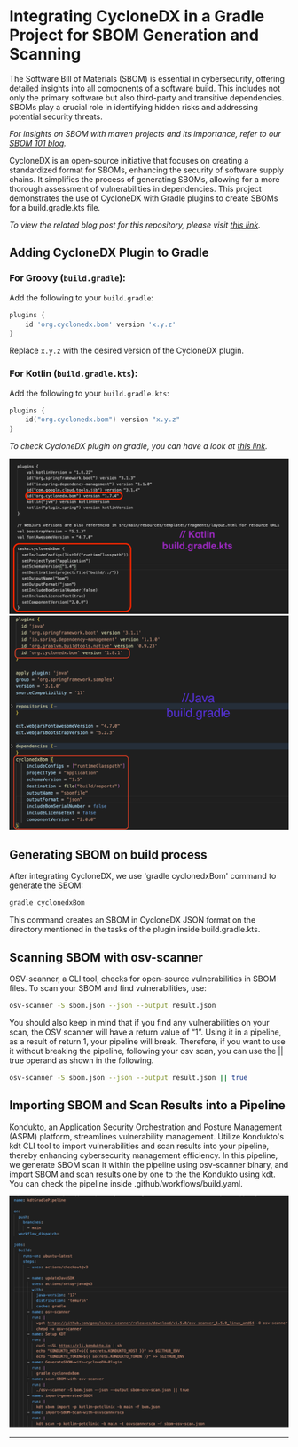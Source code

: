 
# Integrating CycloneDX in a Gradle Project for SBOM Generation and Scanning


The Software Bill of Materials (SBOM) is essential in cybersecurity, offering detailed insights into all components of a software build. This includes not only the primary software but also third-party and transitive dependencies. SBOMs play a crucial role in identifying hidden risks and addressing potential security threats.

*For insights on SBOM with maven projects and its importance, refer to our [SBOM 101 blog](https://kondukto.io/blog/sbom-software-bill-of-materials).*

CycloneDX is an open-source initiative that focuses on creating a standardized format for SBOMs, enhancing the security of software supply chains. It simplifies the process of generating SBOMs, allowing for a more thorough assessment of vulnerabilities in dependencies. This project demonstrates the use of CycloneDX with Gradle plugins to create SBOMs for a build.gradle.kts file.

*To view the related blog post for this repository, please visit [this link](https://kondukto.io/blog/how-to-generate-and-audit-sbom-in-a-ci-cd-pipeline).*

## Adding CycloneDX Plugin to Gradle

### For Groovy (`build.gradle`):

Add the following to your `build.gradle`:

```groovy
plugins {
    id 'org.cyclonedx.bom' version 'x.y.z'
}
```

Replace `x.y.z` with the desired version of the CycloneDX plugin.

### For Kotlin (`build.gradle.kts`):

Add the following to your `build.gradle.kts`:

```kotlin
plugins {
    id("org.cyclonedx.bom") version "x.y.z"
}
```
*To check CycloneDX plugin on gradle, you can have a look at [this link](https://plugins.gradle.org/plugin/org.cyclonedx.bom).*

![CycloneDX KotlinIntegration Example](assets/pluginKotlin.png)
![CycloneDX JavaIntegration Example](assets/pluginJava.png)


## Generating SBOM on build process

After integrating CycloneDX, we use 'gradle cyclonedxBom' command to generate the SBOM:

```bash
gradle cyclonedxBom
```

This command creates an SBOM in CycloneDX JSON format on the directory mentioned in the tasks of the plugin inside build.gradle.kts.

## Scanning SBOM with osv-scanner

OSV-scanner, a CLI tool, checks for open-source vulnerabilities in SBOM files. To scan your SBOM and find vulnerabilities, use:

```bash
osv-scanner -S sbom.json --json --output result.json
```
You should also keep in mind that if you find any vulnerabilities on your scan, the OSV scanner will have a return value of “1”. Using it in a pipeline, as a result of return 1, your pipeline will break. Therefore, if you want to use it without breaking the pipeline, following your osv scan, you can use the || true operand as shown in the following.

```bash
osv-scanner -S sbom.json --json --output result.json || true
```


## Importing SBOM and Scan Results into a Pipeline

Kondukto, an Application Security Orchestration and Posture Management (ASPM) platform, streamlines vulnerability management. Utilize Kondukto's kdt CLI tool to import vulnerabilities and scan results into your pipeline, thereby enhancing cybersecurity management efficiency. In this pipeline, we generate SBOM scan it within the pipeline using osv-scanner binary, and import SBOM and scan results one by one to the the Kondukto using kdt. You can check the pipeline inside .github/workflows/build.yaml.

![Pipeline Example](/assets/pipeline.png)

---
